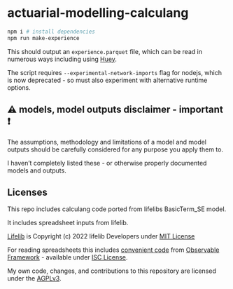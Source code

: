 # actuarial-modelling-calculang

```sh
npm i # install dependencies
npm run make-experience
```

This should output an `experience.parquet` file, which can be read in numerous ways including using [Huey](https://github.com/rpbouman/huey).

The script requires `--experimental-network-imports` flag for nodejs, which is now deprecated - so must also experiment with alternative runtime options.

## ⚠️ models, model outputs disclaimer - important ❗

The assumptions, methodology and limitations of a model and model outputs should be carefully considered for any purpose you apply them to.

I haven’t completely listed these - or otherwise properly documented models and outputs.

## Licenses

This repo includes calculang code ported from lifelibs BasicTerm_SE model.

It includes spreadsheet inputs from lifelib.

[Lifelib](https://github.com/lifelib-dev/lifelib) is Copyright (c) 2022 lifelib Developers under [MIT License](https://github.com/lifelib-dev/lifelib/blob/main/LICENSE.txt)

For reading spreadsheets this includes [convenient code](https://github.com/observablehq/framework/blob/main/src/client/stdlib/xlsx.js) from [Observable Framework](https://observablehq.com/framework/) - available under [ISC License](https://github.com/observablehq/framework/blob/main/LICENSE).

My own code, changes, and contributions to this repository are licensed under the [AGPLv3](./LICENSE).
